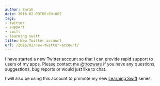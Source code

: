 ```yaml
---
author: Sarah
date: 2016-02-09T00:00:00Z
tags:
- twitter
- support
- swift
- learning swift
title: New Twitter account
url: /2016/02/new-twitter-account/
---
```


I have started a new Twitter account so that I can provide rapid support to
users of my apps. Please contact me [@trozware][1] if you have any questions,
suggestions, bug reports or would just like to chat.

I will also be using this account to promote my new [Learning Swift][2] series.

[1]: https://twitter.com/trozware
[2]: /2016/02/learning-swift-an-introduction/
